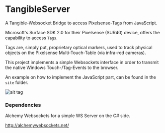 TangibleServer
==============

A Tangible-Websocket Bridge to access Pixelsense-Tags from JavaScript.

Microsoft's Surface SDK 2.0 for their Pixelsense (SUR40) device, offers the capability to access `Tags`.

Tags are, simply put, proprietary optical markers, used to track physical objects on the Pixelsense Multi-Touch-Table (via infra-red cameras).

This project implements a simple Websockets interface in order to transmit the native Windows Touch-/Tag-Events to the browser.

An example on how to implement the JavaScript part, can be found in the `site` folder.

![alt tag](https://raw.github.com/Thodd/TangibleServer/master/tag2js.png)

### Dependencies
Alchemy Websockets for a simple WS Server on the C# side.

http://alchemywebsockets.net/
